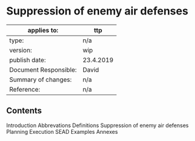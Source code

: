 # Suppression of enemy air defenses


applies to: | ttp
-------- | ---------
type: | n/a
version: | wip
publish date: | 23.4.2019
Document Responsible: | David
Summary of changes: | n/a
Reference: | n/a

## Contents
Introduction
Abbrevations
Definitions
Suppression of enemy air defenses
Planning
Execution
SEAD Examples
Annexes
